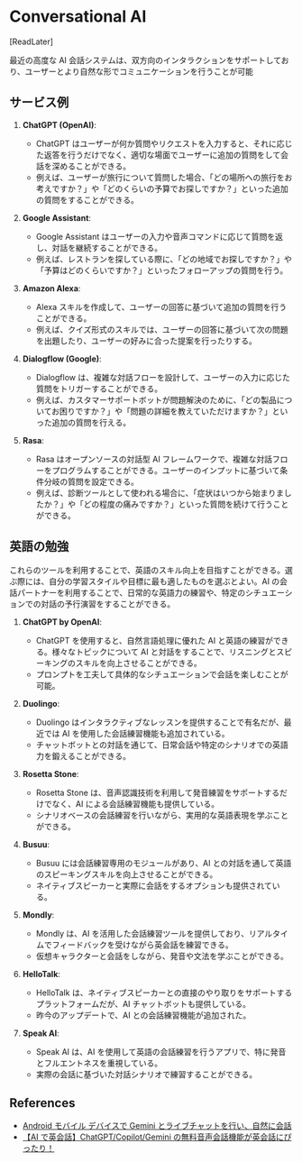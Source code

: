 # Conversational AI

[ReadLater]

最近の高度な AI 会話システムは、双方向のインタラクションをサポートしており、ユーザーとより自然な形でコミュニケーションを行うことが可能

## サービス例

1. **ChatGPT (OpenAI)**:

   - ChatGPT はユーザーが何か質問やリクエストを入力すると、それに応じた返答を行うだけでなく、適切な場面でユーザーに追加の質問をして会話を深めることができる。
   - 例えば、ユーザーが旅行について質問した場合、「どの場所への旅行をお考えですか？」や「どのくらいの予算でお探しですか？」といった追加の質問をすることができる。

2. **Google Assistant**:

   - Google Assistant はユーザーの入力や音声コマンドに応じて質問を返し、対話を継続することができる。
   - 例えば、レストランを探している際に、「どの地域でお探しですか？」や「予算はどのくらいですか？」といったフォローアップの質問を行う。

3. **Amazon Alexa**:

   - Alexa スキルを作成して、ユーザーの回答に基づいて追加の質問を行うことができる。
   - 例えば、クイズ形式のスキルでは、ユーザーの回答に基づいて次の問題を出題したり、ユーザーの好みに合った提案を行ったりする。

4. **Dialogflow (Google)**:

   - Dialogflow は、複雑な対話フローを設計して、ユーザーの入力に応じた質問をトリガーすることができる。
   - 例えば、カスタマーサポートボットが問題解決のために、「どの製品についてお困りですか？」や「問題の詳細を教えていただけますか？」といった追加の質問を行える。

5. **Rasa**:
   - Rasa はオープンソースの対話型 AI フレームワークで、複雑な対話フローをプログラムすることができる。ユーザーのインプットに基づいて条件分岐の質問を設定できる。
   - 例えば、診断ツールとして使われる場合に、「症状はいつから始まりましたか？」や「どの程度の痛みですか？」といった質問を続けて行うことができる。

## 英語の勉強

これらのツールを利用することで、英語のスキル向上を目指すことができる。選ぶ際には、自分の学習スタイルや目標に最も適したものを選ぶとよい。AI の会話パートナーを利用することで、日常的な英語力の練習や、特定のシチュエーションでの対話の予行演習をすることができる。

1. **ChatGPT by OpenAI**:

   - ChatGPT を使用すると、自然言語処理に優れた AI と英語の練習ができる。様々なトピックについて AI と対話をすることで、リスニングとスピーキングのスキルを向上させることができる。
   - プロンプトを工夫して具体的なシチュエーションで会話を楽しむことが可能。

2. **Duolingo**:

   - Duolingo はインタラクティブなレッスンを提供することで有名だが、最近では AI を使用した会話練習機能も追加されている。
   - チャットボットとの対話を通じて、日常会話や特定のシナリオでの英語力を鍛えることができる。

3. **Rosetta Stone**:

   - Rosetta Stone は、音声認識技術を利用して発音練習をサポートするだけでなく、AI による会話練習機能も提供している。
   - シナリオベースの会話練習を行いながら、実用的な英語表現を学ぶことができる。

4. **Busuu**:

   - Busuu には会話練習専用のモジュールがあり、AI との対話を通して英語のスピーキングスキルを向上させることができる。
   - ネイティブスピーカーと実際に会話をするオプションも提供されている。

5. **Mondly**:

   - Mondly は、AI を活用した会話練習ツールを提供しており、リアルタイムでフィードバックを受けながら英会話を練習できる。
   - 仮想キャラクターと会話をしながら、発音や文法を学ぶことができる。

6. **HelloTalk**:

   - HelloTalk は、ネイティブスピーカーとの直接のやり取りをサポートするプラットフォームだが、AI チャットボットも提供している。
   - 昨今のアップデートで、AI との会話練習機能が追加された。

7. **Speak AI**:
   - Speak AI は、AI を使用して英語の会話練習を行うアプリで、特に発音とフルエントネスを重視している。
   - 実際の会話に基づいた対話シナリオで練習することができる。

## References

- [Android モバイル デバイスで Gemini とライブチャットを行い、自然に会話](https://support.google.com/gemini/answer/15274899?hl=ja)
- [【AI で英会話】ChatGPT/Copilot/Gemini の無料音声会話機能が英会話にぴったり！](https://news.yahoo.co.jp/expert/articles/d92adfc71edc02a1f43dab9c31514e01f32e2fc8)
